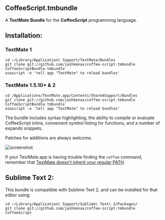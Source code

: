 CoffeeScript.tmbundle
---------------------

A **TextMate Bundle** for the **CoffeeScript** programming language.

Installation:
-------------

### TextMate 1

    cd ~/Library/Application\ Support/TextMate/Bundles
    git clone git://github.com/jashkenas/coffee-script-tmbundle CoffeeScriptBundle.tmbundle
    osascript -e 'tell app "TextMate" to reload bundles'

### TextMate 1.5.10+ & 2

    cd /Applications/TextMate.app/Contents/SharedSupport/Bundles
    git clone git://github.com/jashkenas/coffee-script-tmbundle CoffeeScriptBundle.tmbundle
    osascript -e 'tell app "TextMate" to reload bundles'

The bundle includes syntax highlighting, the ability to compile or evaluate CoffeeScript inline, convenient symbol listing for functions, and a number of expando snippets.

Patches for additions are always welcome.

![screenshot](http://jashkenas.s3.amazonaws.com/images/coffeescript/textmate-highlighting.png)

If your TextMate.app is having trouble finding the `coffee` command, remember that [TextMate doesn't inherit your regular PATH](http://wiki.macromates.com/Troubleshooting/TextMateAndThePath). 

Sublime Text 2:
-------------

This bundle is compatible with Sublime Text 2, and can be installed for
that editor using:

    cd ~/Library/Application\ Support/Sublime\ Text\ 2/Packages/
    git clone git://github.com/jashkenas/coffee-script-tmbundle CoffeeScript


